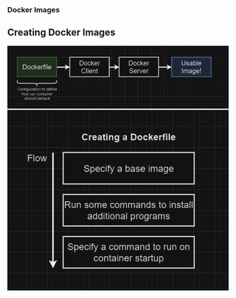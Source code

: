### Docker Images
## Creating Docker Images
![alt text](./images/image-1.png)
![alt text](./images/image.png)